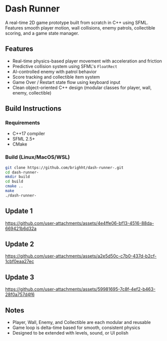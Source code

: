 # Dash Runner 

A real-time 2D game prototype built from scratch in C++ using SFML. Features smooth player motion, wall collisions, enemy patrols, collectible scoring, and a game state manager.

## Features

- Real-time physics-based player movement with acceleration and friction
- Predictive collision system using SFML's `FloatRect`
- AI-controlled enemy with patrol behavior
- Score tracking and collectible item system
- Game Over / Restart state flow using keyboard input
- Clean object-oriented C++ design (modular classes for player, wall, enemy, collectible)

## Build Instructions

### Requirements
- C++17 compiler
- SFML 2.5+
- CMake

### Build (Linux/MacOS/WSL)
```bash
git clone https://github.com/brighht/dash-runner-.git
cd dash-runner-
mkdir build
cd build
cmake ..
make
./dash-runner-
```

## Update 1
https://github.com/user-attachments/assets/4e4ffe06-bf13-4516-88da-669421b6d32a
## Update 2
https://github.com/user-attachments/assets/a2e5d50c-c7b0-437d-b2cf-1cbf0eaa27ec
## Update 3
https://github.com/user-attachments/assets/59981695-7c8f-4ef2-b463-28f0a757d4f6


## Notes
- Player, Wall, Enemy, and Collectible are each modular and reusable
- Game loop is delta-time based for smooth, consistent physics
- Designed to be extended with levels, sound, or UI polish
